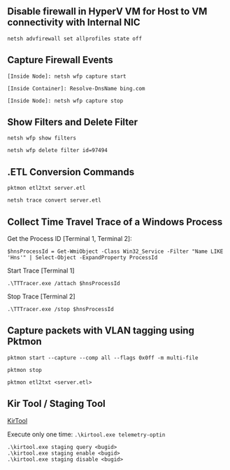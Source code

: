 ## Disable firewall in HyperV VM for Host to VM connectivity with Internal NIC ##
```
netsh advfirewall set allprofiles state off
```

## Capture Firewall Events ##
```
[Inside Node]: netsh wfp capture start

[Inside Container]: Resolve-DnsName bing.com

[Inside Node]: netsh wfp capture stop
```

## Show Filters and Delete Filter ##
```
netsh wfp show filters

netsh wfp delete filter id=97494
```

## .ETL Conversion Commands ##
```
pktmon etl2txt server.etl

netsh trace convert server.etl
```

## Collect Time Travel Trace of a Windows Process ##

Get the Process ID [Terminal 1, Terminal 2]:
```
$hnsProcessId = Get-WmiObject -Class Win32_Service -Filter "Name LIKE 'Hns'" | Select-Object -ExpandProperty ProcessId
```

Start Trace [Terminal 1]
```
.\TTTracer.exe /attach $hnsProcessId
```

Stop Trace [Terminal 2]
```
.\TTTracer.exe /stop $hnsProcessId
```

## Capture packets with VLAN tagging using Pktmon  ##
```
pktmon start --capture --comp all --flags 0x0ff -m multi-file

pktmon stop

pktmon etl2txt <server.etl>
```

## Kir Tool / Staging Tool ##

[KirTool](https://www.osgwiki.com/wiki/WSD_Wiki-KIRTool)

Execute only one time: `.\kirtool.exe telemetry-optin`

```
.\kirtool.exe staging query <bugid>
.\kirtool.exe staging enable <bugid>
.\kirtool.exe staging disable <bugid>
```

